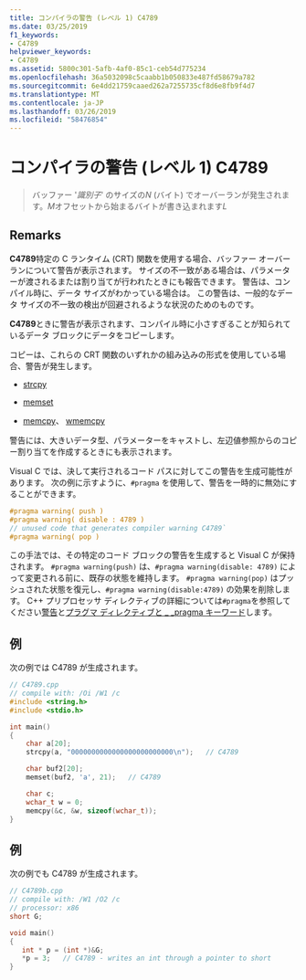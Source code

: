 ```yaml
---
title: コンパイラの警告 (レベル 1) C4789
ms.date: 03/25/2019
f1_keywords:
- C4789
helpviewer_keywords:
- C4789
ms.assetid: 5800c301-5afb-4af0-85c1-ceb54d775234
ms.openlocfilehash: 36a5032098c5caabb1b050833e487fd58679a782
ms.sourcegitcommit: 6e4dd21759caaed262a7255735cf8d6e8fb9f4d7
ms.translationtype: MT
ms.contentlocale: ja-JP
ms.lasthandoff: 03/26/2019
ms.locfileid: "58476854"
---
```

# <a name="compiler-warning-level-1-c4789"></a>コンパイラの警告 (レベル 1) C4789

> バッファー '*識別子*' のサイズの*N* (バイト) でオーバーランが発生されます。*M*オフセットから始まるバイトが書き込まれます*L*

## <a name="remarks"></a>Remarks

**C4789**特定の C ランタイム (CRT) 関数を使用する場合、バッファー オーバーランについて警告が表示されます。 サイズの不一致がある場合は、パラメーターが渡されるまたは割り当てが行われたときにも報告できます。 警告は、コンパイル時に、データ サイズがわかっている場合は。 この警告は、一般的なデータ サイズの不一致の検出が回避されるような状況のためのものです。

**C4789**ときに警告が表示されます、コンパイル時に小さすぎることが知られているデータ ブロックにデータをコピーします。

コピーは、これらの CRT 関数のいずれかの組み込みの形式を使用している場合、警告が発生します。

- [strcpy](../../c-runtime-library/reference/strcpy-wcscpy-mbscpy.md)

- [memset](../../c-runtime-library/reference/memset-wmemset.md)

- [memcpy](../../c-runtime-library/reference/memcpy-wmemcpy.md)、 [wmemcpy](../../c-runtime-library/reference/memcpy-wmemcpy.md)

警告には、大きいデータ型、パラメーターをキャストし、左辺値参照からのコピー割り当てを作成するときにも表示されます。

Visual C では、決して実行されるコード パスに対してこの警告を生成可能性があります。 次の例に示すように、`#pragma` を使用して、警告を一時的に無効にすることができます。

```cpp
#pragma warning( push )
#pragma warning( disable : 4789 )
// unused code that generates compiler warning C4789`
#pragma warning( pop )
```

この手法では、その特定のコード ブロックの警告を生成すると Visual C が保持されます。 `#pragma warning(push)` は、`#pragma warning(disable: 4789)` によって変更される前に、既存の状態を維持します。 `#pragma warning(pop)` はプッシュされた状態を復元し、`#pragma warning(disable:4789)` の効果を削除します。 C++ プリプロセッサ ディレクティブの詳細については`#pragma`を参照してください[警告](../../preprocessor/warning.md)と[プラグマ ディレクティブと _ _pragma キーワード](../../preprocessor/pragma-directives-and-the-pragma-keyword.md)します。

## <a name="example"></a>例

次の例では C4789 が生成されます。

```cpp
// C4789.cpp
// compile with: /Oi /W1 /c
#include <string.h>
#include <stdio.h>

int main()
{
    char a[20];
    strcpy(a, "0000000000000000000000000\n");   // C4789

    char buf2[20];
    memset(buf2, 'a', 21);   // C4789

    char c;
    wchar_t w = 0;
    memcpy(&c, &w, sizeof(wchar_t));
}
```

## <a name="example"></a>例

次の例でも C4789 が生成されます。

```cpp
// C4789b.cpp
// compile with: /W1 /O2 /c
// processor: x86
short G;

void main()
{
   int * p = (int *)&G;
   *p = 3;   // C4789 - writes an int through a pointer to short
}
```
